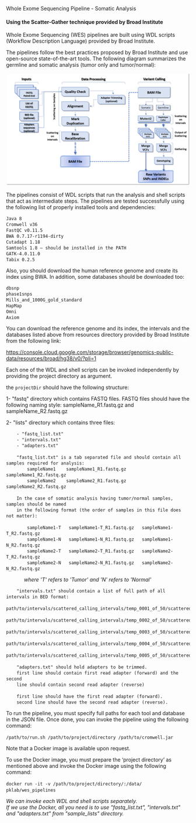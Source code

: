 Whole Exome Sequencing Pipeline - Somatic Analysis
#### Using the Scatter-Gather technique provided by Broad Institute

Whole Exome Sequencing (WES) pipelines are built using WDL scripts (Workflow Description Language) provided by Broad Institute. 

The pipelines follow the best practices proposed by Broad Institute and use open-source state-of-the-art tools. The following diagram summarizes the germline and somatic analysis (tumor only and tumor/normal):

![alt text](wes_workflow/wes_pipelines.png "WES Pipelines")

The pipelines consist of WDL scripts that run the analysis and shell scripts that act as intermediate steps. The pipelines are tested successfully using the following list of properly installed tools and dependencies: 

    Java 8 
    Cromwell v36 
    FastQC v0.11.5 
    BWA 0.7.17-r1194-dirty 
    Cutadapt 1.18 
    Samtools 1.8 – should be installed in the PATH 
    GATK-4.0.11.0 
    Tabix 0.2.5 

Also, you should download the human reference genome and create its index using BWA. In addition, some databases should be downloaded too: 

    dbsnp
    phase1snps 
    Mills_and_1000G_gold_standard 
    HapMap 
    Omni 
    Axiom 

You can download the reference genome and its index, the intervals and the databases listed above from resources directory provided by Broad Institute from the following link: 

https://console.cloud.google.com/storage/browser/genomics-public-data/resources/broad/hg38/v0/?pli=1

Each one of the WDL and shell scripts can be invoked independently by providing the project directory as argument.
  
the `projectDir` should have the following structure:  

1- "fastq" directory which contains FASTQ files. FASTQ files should have the following naming style:
    sampleName_R1.fastq.gz and sampleName_R2.fastq.gz

2- "lists" directory which contains three files:

        - "fastq_list.txt"
        - "intervals.txt"
        - "adapters.txt"

        "fastq_list.txt" is a tab separated file and should contain all samples required for analysis:
            sampleName1    sampleName1_R1.fastq.gz    sampleName1_R2.fastq.gz
            sampleName2    sampleName2_R1.fastq.gz    sampleName2_R2.fastq.gz

        In the case of somatic analysis having tumor/normal samples, samples should be named
        in the following format (the order of samples in this file does not matter):

            sampleName1-T	sampleName1-T_R1.fastq.gz	sampleName1-T_R2.fastq.gz
            sampleName1-N	sampleName1-N_R1.fastq.gz	sampleName1-N_R2.fastq.gz
            sampleName2-T	sampleName2-T_R1.fastq.gz	sampleName2-T_R2.fastq.gz
            sampleName2-N	sampleName2-N_R1.fastq.gz	sampleName2-N_R2.fastq.gz
        
&ensp;&ensp;&ensp;&ensp;&ensp;&ensp;&ensp;*where 'T' refers to 'Tumor' and 'N' refers to 'Normal'*

        "intervals.txt" should contain a list of full path of all intervals in BED format:
        path/to/intervals/scattered_calling_intervals/temp_0001_of_50/scattered.interval_list
        path/to/intervals/scattered_calling_intervals/temp_0002_of_50/scattered.interval_list
        path/to/intervals/scattered_calling_intervals/temp_0003_of_50/scattered.interval_list
        path/to/intervals/scattered_calling_intervals/temp_0004_of_50/scattered.interval_list
        path/to/intervals/scattered_calling_intervals/temp_0005_of_50/scattered.interval_list

        "adapters.txt" should hold adapters to be trimmed.
        first line should contain first read adapter (forward) and the second
        line should contain second read adapter (reverse)

        first line should have the first read adapter (forward). 
        second line should have the second read adapter (reverse). 

 

To run the pipeline, you must specify full paths for each tool and database in the JSON file. Once done, you can invoke the pipeline using the following command:  

`/path/to/run.sh /path/to/project/directory /path/to/cromwell.jar`

Note that a Docker image is available upon request. 

To use the Docker image, you must prepare the ‘project directory’ as mentioned above and invoke the Docker image using the following command:  

`docker run -it -v /path/to/project/directory/:/data/ pklab/wes_pipelines `

*We can invoke each WDL and shell scripts separately.*  
*If we use the Docker, all you need is to use "fastq_list.txt", "intervals.txt" and "adapters.txt" from "sample_lists" directory.*